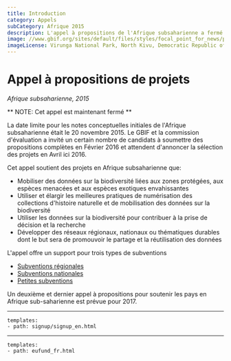 ```yaml
---
title: Introduction
category: Appels
subCategory: Afrique 2015
description: L'appel à propositions de l'Afrique subsaharienne a fermé le 20 Novembre 2015. GBIF annoncera la sélection des projets en Avril ici 2016.
image: //www.gbif.org/sites/default/files/styles/focal_point_for_news/public/gbif_scaled_contents/news/2015-November/82567/Virunga_National_Park_DRC.jpg
imageLicense: Virunga National Park, North Kivu, Democratic Republic of Congo. Photo by Joseph King. CC BY-NC-ND 2.0.
---
```

# Appel à propositions de projets

_Afrique subsaharienne, 2015_

** NOTE: Cet appel est maintenant fermé ** 

La date limite pour les notes conceptuelles initiales de l'Afrique subsaharienne était le 20 novembre 2015. Le GBIF et la commission d'évaluation a invité un certain nombre de candidats à soumettre des propositions complètes en Février 2016 et attendent d'annoncer la sélection des projets en Avril ici 2016.

Cet appel soutient des projets en Afrique subsaharienne que:

+ Mobiliser des données sur la biodiversité liées aux zones protégées, aux espèces menacées et aux espèces exotiques envahissantes
+ Utiliser et élargir les meilleures pratiques de numérisation des collections d'histoire naturelle et de mobilisation des données sur la biodiversité
+ Utiliser les données sur la biodiversité pour contribuer à la prise de décision et la recherche
+ Développer des réseaux régionaux, nationaux ou thématiques durables dont le but sera de promouvoir le partage et la réutilisation des données

L'appel offre un support pour trois types de subventions

+ [Subventions régionales](regional-grants)
+ [Subventions nationales](national-grants)
+ [Petites subventions](small-grants)

Un deuxième et dernier appel à propositions pour soutenir les pays en Afrique sub-saharienne est prévue pour 2017.

-----------------

```styledYaml
templates:
- path: signup/signup_en.html
```

------

```styledYaml
templates:
- path: eufund_fr.html
```